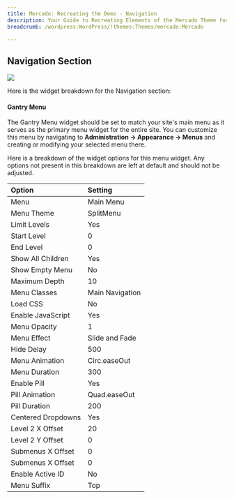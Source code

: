 ```yaml
---
title: Mercado: Recreating the Demo - Navigation
description: Your Guide to Recreating Elements of the Mercado Theme for WordPress
breadcrumb: /wordpress:WordPress/!themes:Themes/mercado:Mercado

---
```


Navigation Section
-----

![][demo]

Here is the widget breakdown for the Navigation section:

#### Gantry Menu

The Gantry Menu widget should be set to match your site's main menu as it serves as the primary menu widget for the entire site. You can customize this menu by navigating to **Administration -> Appearance -> Menus** and creating or modifying your selected menu there.

Here is a breakdown of the widget options for this menu widget. Any options not present in this breakdown are left at default and should not be adjusted.

| Option             | Setting         |  
| :----------------- | :-------------- |  
| Menu               | Main Menu       |  
| Menu Theme         | SplitMenu       |  
| Limit Levels       | Yes             |  
| Start Level        | 0               |  
| End Level          | 0               |  
| Show All Children  | Yes             |  
| Show Empty Menu    | No              |  
| Maximum Depth      | 10              |  
| Menu Classes       | Main Navigation |  
| Load CSS           | No              |  
| Enable JavaScript  | Yes             |  
| Menu Opacity       | 1               |  
| Menu Effect        | Slide and Fade  |  
| Hide Delay         | 500             |  
| Menu Animation     | Circ.easeOut    |  
| Menu Duration      | 300             |  
| Enable Pill        | Yes             |  
| Pill Animation     | Quad.easeOut    |  
| Pill Duration      | 200             |  
| Centered Dropdowns | Yes             |  
| Level 2 X Offset   | 20              |  
| Level 2 Y Offset   | 0               |  
| Submenus X Offset  | 0               |  
| Submenus X Offset  | 0               |  
| Enable Active ID   | No              |
| Menu Suffix        | Top             |

[demo]: assets/demo_2.jpeg
[faq]: faq.md
